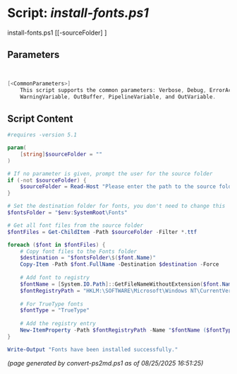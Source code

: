 Script: *install-fonts.ps1*
========================

install-fonts.ps1 [[-sourceFolder] <string>]


Parameters
----------
```powershell


[<CommonParameters>]
    This script supports the common parameters: Verbose, Debug, ErrorAction, ErrorVariable, WarningAction, 
    WarningVariable, OutBuffer, PipelineVariable, and OutVariable.
```

Script Content
--------------
```powershell
#requires -version 5.1

param(
    [string]$sourceFolder = ""
)

# If no parameter is given, prompt the user for the source folder
if (-not $sourceFolder) {
    $sourceFolder = Read-Host "Please enter the path to the source folder"
}

# Set the destination folder for fonts, you don't need to change this
$fontsFolder = "$env:SystemRoot\Fonts"

# Get all font files from the source folder
$fontFiles = Get-ChildItem -Path $sourceFolder -Filter *.ttf

foreach ($font in $fontFiles) {
    # Copy font files to the Fonts folder
    $destination = "$fontsFolder\$($font.Name)"
    Copy-Item -Path $font.FullName -Destination $destination -Force
    
    # Add font to registry
    $fontName = [System.IO.Path]::GetFileNameWithoutExtension($font.Name)
    $fontRegistryPath = "HKLM:\SOFTWARE\Microsoft\Windows NT\CurrentVersion\Fonts"
    
    # For TrueType fonts
    $fontType = "TrueType"
    
    # Add the registry entry
    New-ItemProperty -Path $fontRegistryPath -Name "$fontName ($fontType)" -PropertyType String -Value $font.Name -Force
}

Write-Output "Fonts have been installed successfully."
```

*(page generated by convert-ps2md.ps1 as of 08/25/2025 16:51:25)*
